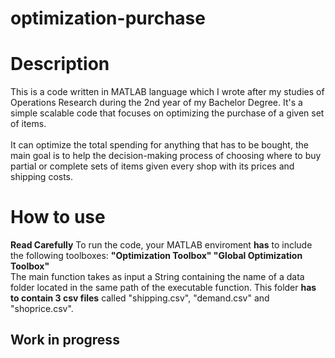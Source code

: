 # optimization-purchase
<h1>Description</h1>
This is a code written in MATLAB language which I wrote after my studies of Operations Research during the 2nd year of my Bachelor Degree. It's a simple scalable code that focuses on optimizing the purchase of a given set of items.</br></br>
It can optimize the total spending for anything that has to be bought, the main goal is to help the decision-making process of choosing where to buy partial or complete sets of items given every shop with its prices and shipping costs.
<h1>How to use</h1>
<strong>Read Carefully</strong> To run the code, your MATLAB enviroment <strong>has</strong> to include the following toolboxes: <strong>"Optimization Toolbox" "Global Optimization Toolbox"</strong></br>
The main function takes as input a String containing the name of a data folder located in the same path of the executable function. This folder <strong>has to contain 3 csv files</strong> called "shipping.csv", "demand.csv" and "shoprice.csv".

<h2>Work in progress</h2>
